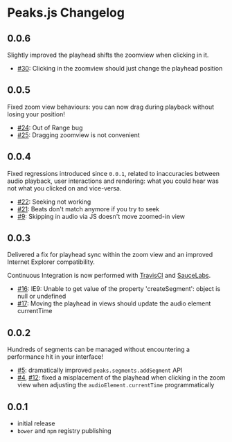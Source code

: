 # Peaks.js Changelog

## 0.0.6

Slightly improved the playhead shifts the zoomview when clicking in it.

- [#30](https://github.com/bbcrd/peaks.js/issue/30): Clicking in the zoomview should just change the playhead position

## 0.0.5

Fixed zoom view behaviours: you can now drag during playback without losing your position!

- [#24](https://github.com/bbcrd/peaks.js/issue/24): Out of Range bug
- [#25](https://github.com/bbcrd/peaks.js/issue/25): Dragging zoomview is not convenient

## 0.0.4

Fixed regressions introduced since `0.0.1`, related to inaccuracies between audio playback, user interactions
and rendering: what you could hear was not what you clicked on and vice-versa.

- [#22](https://github.com/bbcrd/peaks.js/issue/22): Seeking not working
- [#21](https://github.com/bbcrd/peaks.js/issue/21): Beats don't match anymore if you try to seek
- [#9](https://github.com/bbcrd/peaks.js/issue/9): Skipping in audio via JS doesn't move zoomed-in view

## 0.0.3

Delivered a fix for playhead sync within the zoom view and an improved Internet Explorer compatibility.

Continuous Integration is now performed with [TravisCI](https://travis-ci.org/bbcrd/peaks.js) and [SauceLabs](http://saucelabs.com/).

- [#16](https://github.com/bbcrd/peaks.js/issue/16): IE9: Unable to get value of the property 'createSegment': object is null or undefined
- [#17](https://github.com/bbcrd/peaks.js/issue/17): Moving the playhead in views should update the audio element currentTime

## 0.0.2

Hundreds of segments can be managed without encountering a performance hit in your interface!

- [#5](https://github.com/bbcrd/peaks.js/issue/5): dramatically improved `peaks.segments.addSegment` API
- [#4](https://github.com/bbcrd/peaks.js/issue/4), [#12](https://github.com/bbcrd/peaks.js/issue/12): fixed a misplacement of the playhead when clicking in the zoom view when adjusting the `audioElement.currentTime` programmatically

## 0.0.1

- initial release
- `bower` and `npm` registry publishing